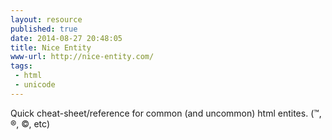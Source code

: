 ```yaml
---
layout: resource
published: true
date: 2014-08-27 20:48:05
title: Nice Entity
www-url: http://nice-entity.com/
tags:
 - html
 - unicode
---
```


Quick cheat-sheet/reference for common (and uncommon) html entites. (&trade;, &reg;, &copy;, etc)